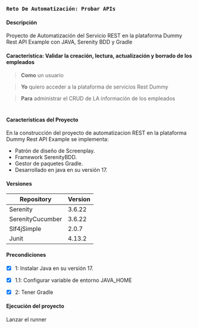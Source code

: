 ### `Reto De Automatización: Probar APIs`

#### Descripción

Proyecto de Automatización del Servicio REST en la plataforma  Dummy Rest API Example con JAVA, Serenity BDD y Gradle

#### Característica: Validar la creación, lectura, actualización y borrado de los empleados

> **Como** un usuario

> **Yo** quiero acceder a la plataforma de servicios Rest Dummy

> **Para** administrar el CRUD de LA información de los empleados

#

#### Características del Proyecto

En la construcción del proyecto de automatizacion REST en la plataforma Dummy Rest API Example se implementa:

- Patrón de diseño de Screenplay.
- Framework SerenityBDD.
- Gestor de paquetes Gradle.
- Desarrollado en java en su versión 17.

#### Versiones

| Repository       | Version  |
|------------------|----------|
| Serenity         | 3.6.22   |
| SerenityCucumber | 3.6.22   |
| Slf4jSimple      | 2.0.7    |
| Junit            | 4.13.2   |

#### Precondiciones

- [x] 1: Instalar Java en su versión 17.
- [x] 1.1: Configurar variable de entorno JAVA_HOME
- [x] 2: Tener Gradle


#### Ejecución del proyecto

Lanzar el runner